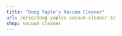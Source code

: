 ```yaml
---
title: "Doug Yaple's Vacuum Cleaner"
url: /erie/doug-yaples-vacuum-cleaner-3/
shop: vacuum cleaner
---
```

